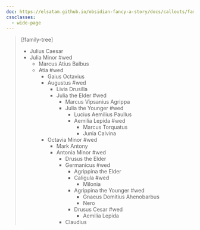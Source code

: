 ```yaml
---
doc: https://elsatam.github.io/obsidian-fancy-a-story/docs/callouts/family-tree.html
cssclasses:
  - wide-page
---
```


> [!family-tree]
> - Julius Caesar
> - Julia Minor #wed
> 	- Marcus Atius Balbus
> 	- Atia #wed
> 		- Gaius Octavius
> 		- Augustus #wed
> 			- Livia Drusilla
> 			- Julia the Elder #wed
> 				- Marcus Vipsanius Agrippa
> 				- Julia the Younger #wed
> 					- Lucius Aemilius Paullus
> 					- Aemilia Lepida #wed
> 						- Marcus Torquatus
> 						- Junia Calvina
> 		- Octavia Minor #wed
> 			- Mark Antony
> 			- Antonia Minor #wed
> 				- Drusus the Elder
> 				- Germanicus #wed
> 					- Agrippina the Elder
> 					- Caligula #wed
> 						- Milonia
> 					- Agrippina the Younger #wed
> 						- Gnaeus Domitius Ahenobarbus
> 						- Nero
> 					- Drusus Cesar #wed
> 						- Aemilia Lepida
> 				- Claudius


